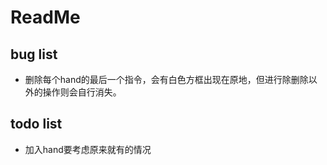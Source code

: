 # ReadMe

## bug list

* 删除每个hand的最后一个指令，会有白色方框出现在原地，但进行除删除以外的操作则会自行消失。

## todo list

* 加入hand要考虑原来就有的情况